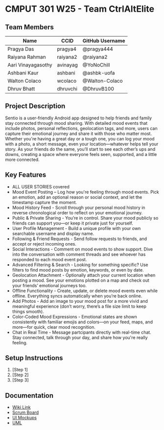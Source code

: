 # CMPUT 301 W25 - Team CtrlAltElite

## Team Members

| Name        | CCID   | GitHub Username |
| ----------- | ------ | --------------- |
| Pragya Das | pragya4 | @pragya444     |
| Raiyana Rahman| raiyana2 | @raiyana2     |
| Aari Vinayagasothy | avinayag | @YoNoChill     |
| Ashbani Kaur | ashbani | @ashbk-uofa     |
| Walton Colaco | wcolaco | @Walton-Colaco     |
| Dhruv Bhatt | dhruvchi | @DhruvB100     |


## Project Description

Sentio is a user-friendly Android app designed to help friends and family stay connected through mood sharing. With detailed mood events that include photos, personal reflections, geolocation tags, and more, users can capture their emotional journey and share it with those who matter most. Whether you're having a great day or a tough one, you can log your mood with a photo, a short message, even your location—whatever helps tell your story. As your friends do the same, you’ll start to see each other’s ups and downs, creating a space where everyone feels seen, supported, and a little more connected.



## Key Features

- ALL USER STORIES covered
- Mood Event Posting – Log how you're feeling through mood events. Pick an emotion, add an optional reason or social context, and let the timestamp capture the moment.
- Mood History Feed - Scroll through your personal mood history in reverse chronological order to reflect on your emotional journey.
- Public & Private Sharing - You’re in control. Share your mood publicly so friends can support you—or keep it private just for yourself.
- User Profile Management - Build a unique profile with your own searchable username and display name.
- Following & Friend Requests - Send follow requests to friends, and accept or reject incoming ones.
- Social Interactions - Comment on mood events to show support. Dive into the conversation with comment threads and see whoever has responded to each mood event post.
- Advanced Filtering & Search - Looking for something specific? Use filters to find mood posts by emotion, keywords, or even by date.
- Geolocation Attachment - Optionally attach your current location when posting a mood. See your emotions plotted on a map and check out your friends’ emotional journeys too.
- Offline Functionality - Create, update, or delete mood events even while offline. Everything syncs automatically when you’re back online.
- Add Photos - Add an image to your mood post for a more vivid and meaningful experience (don’t worry, there’s a file size limit to keep things smooth).
- Color-Coded Mood Expressions - Emotional states are shown consistently with familiar emojis and colors—on your feed, maps, and more—for quick, clear mood recognition.
- Chat in Real Time - Message partcipants directly with real-time chat. Stay connected, talk through your day, and share how you're really feeling.

## Setup Instructions

1. [Step 1]
2. [Step 2]
3. [Step 3]

## Documentation

- [Wiki Link](https://github.com/cmput301-w25/project-ctrlaltelite/wiki)
- [Scrum Board](https://github.com/orgs/cmput301-w25/projects/58/views/1?layout=board)
- [UI Mockups](https://github.com/cmput301-w25/project-ctrlaltelite/wiki/User-Interface-Mockup-and-Storyboard)
- [UML](https://github.com/cmput301-w25/project-ctrlaltelite/wiki/UML-(as-of-February-9th,-2025))
